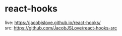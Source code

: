 # react-hooks
live: https://jacobjslove.github.io/react-hooks/</br>
src: https://github.com/JacobJSLove/react-hooks-src
